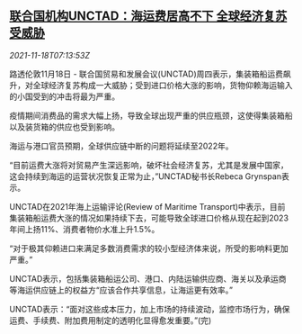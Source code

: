 <!--1637220662000-->
[联合国机构UNCTAD：海运费居高不下 全球经济复苏受威胁](https://cn.reuters.com/article/unctad-1118-thur-idCNKBS2I30I0)
------

<div><i>2021-11-18T07:13:53Z</i></div><p>路透伦敦11月18日 - 联合国贸易和发展会议(UNCTAD)周四表示，集装箱船运费飙升，对全球经济复苏构成一大威胁；受到进口价格大涨的影响，货物仰赖海运输入的小国受到的冲击将最为严重。</p><p>疫情期间消费品的需求大幅上扬，导致全球出现严重的供应瓶颈，这使得集装箱船以及装货箱的供应也受到影响。</p><p>海运与港口官员预期，全球供应链中断的问题将延续至2022年。</p><p>“目前运费大涨将对贸易产生深远影响，破坏社会经济复苏，尤其是发展中国家，这会持续到海运的运营状况恢复正常为止，”UNCTAD秘书长Rebeca Grynspan表示。</p><p>UNCTAD在2021年海上运输评论(Review of Maritime Transport)中表示，目前集装箱船运费大涨的情况如果持续下去，可能导致全球进口价格从现在起到2023年间上扬11%、消费者物价水准上升1.5%。</p><p>“对于极其仰赖进口来满足多数消费需求的较小型经济体来说，所受的影响料更加严重。”</p><p>UNCTAD表示，包括集装箱船运公司、港口、内陆运输供应商、海关以及承运商等海运供应链上的权益方“应该合作共享信息，让海运更有效率。”</p><p>UNCTAD表示：“面对这些成本压力，加上市场的持续波动，监控市场行为，确保运费、手续费、附加费用制定的透明化显得愈发重要。”(完)</p>
